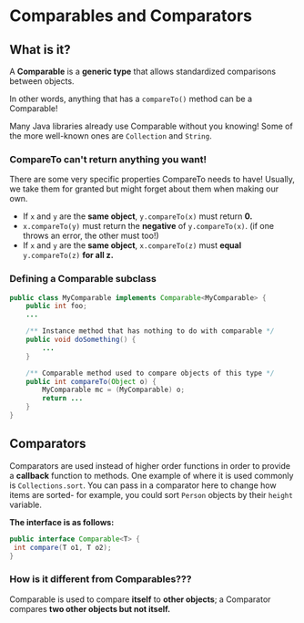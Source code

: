 # Comparables and Comparators

## What is it?

A **Comparable** is a **generic type** that allows standardized comparisons between objects.

In other words, anything that has a `compareTo()` method can be a Comparable!

Many Java libraries already use Comparable without you knowing! Some of the more well-known ones are `Collection` and `String`.

### CompareTo can't return anything you want!

There are some very specific properties CompareTo needs to have! Usually, we take them for granted but might forget about them when making our own.

* If `x` and `y` are the **same object**, `y.compareTo(x)` must return **0.**
* `x.compareTo(y)` must return the **negative** of `y.compareTo(x)`. (if one throws an error, the other must too!)
* If `x` and `y` are the **same object**, `x.compareTo(z)` must **equal** `y.compareTo(z)` **for all z.**

### Defining a Comparable subclass

```java
public class MyComparable implements Comparable<MyComparable> {
    public int foo;
    ...

    /** Instance method that has nothing to do with comparable */
    public void doSomething() {
        ...
    }

    /** Comparable method used to compare objects of this type */
    public int compareTo(Object o) {
        MyComparable mc = (MyComparable) o;
        return ...
    }
}
```

## **Comparators**

Comparators are used instead of higher order functions in order to provide a **callback** function to methods. One example of where it is used commonly is `Collections.sort`. You can pass in a comparator here to change how items are sorted- for example, you could sort `Person` objects by their `height` variable.

**The interface is as follows:**

```java
public interface Comparable<T> {
 int compare(T o1, T o2);
}
```

### How is it different from Comparables???

Comparable is used to compare **itself** to **other objects**; a Comparator compares **two other objects but not itself.**

